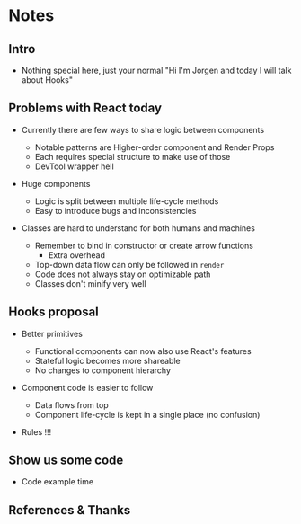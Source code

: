 # Notes

## Intro

- Nothing special here, just your normal "Hi I'm Jorgen and today I will talk about Hooks"

## Problems with React today

- Currently there are few ways to share logic between components
    - Notable patterns are Higher-order component and Render Props
    - Each requires special structure to make use of those
    - DevTool wrapper hell

- Huge components
    - Logic is split between multiple life-cycle methods
    - Easy to introduce bugs and inconsistencies
    
- Classes are hard to understand for both humans and machines
    - Remember to bind in constructor or create arrow functions
        - Extra overhead
    - Top-down data flow can only be followed in `render`
    - Code does not always stay on optimizable path
    - Classes don't minify very well


## Hooks proposal

- Better primitives
    - Functional components can now also use React's features
    - Stateful logic becomes more shareable
    - No changes to component hierarchy

- Component code is easier to follow
    - Data flows from top
    - Component life-cycle is kept in a single place (no confusion)
    
- Rules !!!

## Show us some code

- Code example time


## References & Thanks
